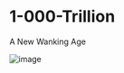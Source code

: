 # 1-000-Trillion
A New Wanking Age


![image](https://github.com/user-attachments/assets/3d8732d0-32ae-48e5-acdd-64955ef0d197)
